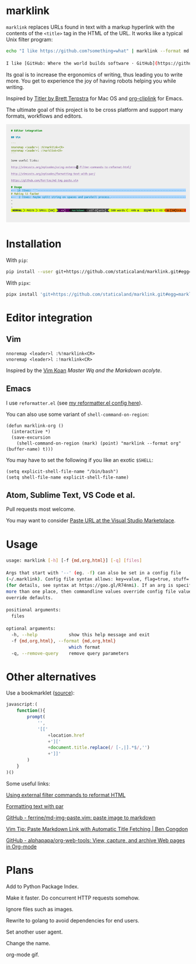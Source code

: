 # marklink

`marklink` replaces URLs found in text with a markup hyperlink with the contents
of the `<title>` tag in the HTML of the URL. It works like a typical Unix filter
program:

```sh
echo "I like https://github.com?something=what" | marklink --format md --remove-query

I like [GitHub: Where the world builds software · GitHub](https://github.com)
```

Its goal is to increase the ergonomics of writing, thus leading you to write more. You get to experience the joy of having robots helping you while writing.

Inspired by [Titler by Brett Terpstra](http://brettterpstra.com/2015/02/18/titler-system-service/) for Mac OS and [org-cliplink](https://github.com/rexim/org-cliplink) for Emacs.

The ultimate goal of this project is to be cross platform and support many formats, workflows and editors.

![Using marklink](marklink.gif)

# Installation

With `pip`:

```sh
pip install --user git+https://github.com/staticaland/marklink.git#egg=marklink
```

With `pipx`:

```sh
pipx install 'git+https://github.com/staticaland/marklink.git#egg=marklink'
```

# Editor integration

## Vim

```
nnoremap <leader>l :%!marklink<CR>
vnoremap <leader>l :!marklink<CR>
```

Inspired by the [Vim Koan](https://blog.sanctum.geek.nz/vim-koans/) *Master Wq
and the Markdown acolyte*.

## Emacs

I use `reformatter.el` (see [my reformatter.el config here](https://github.com/staticaland/doom-emacs-config/blob/master/modules/editor/reformatter/config.el)).

You can also use some variant of `shell-command-on-region`:

```elisp
(defun marklink-org ()
  (interactive *)
  (save-excursion
    (shell-command-on-region (mark) (point) "marklink --format org" (buffer-name) t)))
```

You may have to set the following if you like an exotic `$SHELL`:

```elisp
(setq explicit-shell-file-name "/bin/bash")
(setq shell-file-name explicit-shell-file-name)
```

## Atom, Sublime Text, VS Code et al.

Pull requests most welcome.

You may want to consider [Paste URL at the Visual Studio
Marketplace](https://marketplace.visualstudio.com/items?itemName=kukushi.pasteurl).

# Usage

```sh
usage: marklink [-h] [-f {md,org,html}] [-q] [files]

Args that start with '--' (eg. -f) can also be set in a config file
(~/.marklink). Config file syntax allows: key=value, flag=true, stuff=[a,b,c]
(for details, see syntax at https://goo.gl/R74nmi). If an arg is specified in
more than one place, then commandline values override config file values which
override defaults.

positional arguments:
  files

optional arguments:
  -h, --help            show this help message and exit
  -f {md,org,html}, --format {md,org,html}
                        which format
  -q, --remove-query    remove query parameters
```

# Other alternatives

Use a bookmarklet ([source](https://old.reddit.com/r/emacs/comments/682wsu/bookmarklet_to_copy_link_to_clipboard_formatted/)):

```js
javascript:(
    function(){
        prompt(
            '',
            '[['
                +location.href
                +']['
                +document.title.replace(/ [-,|].*$/,'')
                +']]'
        )
    }
)()
```

Some useful links:

[Using external filter commands to reformat HTML](http://vimcasts.org/episodes/using-external-filter-commands-to-reformat-html/)

[Formatting text with par](http://vimcasts.org/episodes/formatting-text-with-par/)

[GitHub - ferrine/md-img-paste.vim: paste image to markdown](https://github.com/ferrine/md-img-paste.vim)

[Vim Tip: Paste Markdown Link with Automatic Title Fetching | Ben Congdon](https://benjamincongdon.me/blog/2020/06/27/Vim-Tip-Paste-Markdown-Link-with-Automatic-Title-Fetching/)

[GitHub - alphapapa/org-web-tools: View, capture, and archive Web pages in Org-mode](https://github.com/alphapapa/org-web-tools)

# Plans

Add to Python Package Index.

Make it faster. Do concurrent HTTP requests somehow.

Ignore files such as images.

Rewrite to golang to avoid dependencies for end users.

Set another user agent.

Change the name.

org-mode gif.
